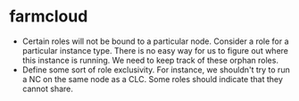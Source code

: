 # farmcloud
* Certain roles will not be bound to a particular node. Consider a role for a
 particular instance type. There is no easy way for us to figure out where 
 this instance is running. We need to keep track of these orphan roles.
* Define some sort of role exclusivity. For instance, we shouldn't try to run
 a NC on the same node as a CLC. Some roles should indicate that they cannot 
 share.